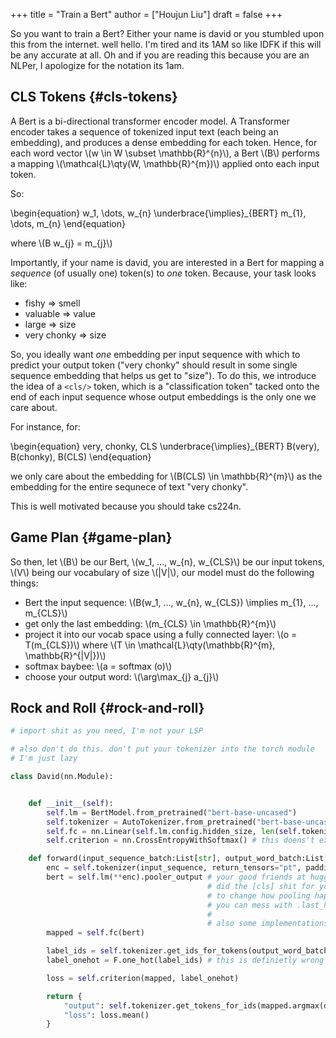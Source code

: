 +++
title = "Train a Bert"
author = ["Houjun Liu"]
draft = false
+++

So you want to train a Bert? Either your name is david or you stumbled upon this from the internet. well hello. I'm tired and its 1AM so like IDFK if this will be any accurate at all. Oh and if you are reading this because you are an NLPer, I apologize for the notation its 1am.


## CLS Tokens {#cls-tokens}

A Bert is a bi-directional transformer encoder model. A Transformer encoder takes a sequence of tokenized input text (each being an embedding), and produces a dense embedding for each token. Hence, for each word vector \\(w \in W \subset \mathbb{R}^{n}\\), a Bert \\(B\\) performs a mapping \\(\mathcal{L}\qty(W, \mathbb{R}^{m})\\) applied onto each input token.

So:

\begin{equation}
w\_1, \dots, w\_{n} \underbrace{\implies}\_{BERT} m\_{1}, \dots, m\_{n}
\end{equation}

where \\(B w\_{j} = m\_{j}\\)

Importantly, if your name is david, you are interested in a Bert for mapping a _sequence_ (of usually one) token(s) to _one_ token. Because, your task looks like:

-   fishy =&gt; smell
-   valuable =&gt; value
-   large =&gt; size
-   very chonky =&gt; size

So, you ideally want _one_ embedding per input sequence with which to predict your output token ("very chonky" should result in some single sequence embedding that helps us get to "size"). To do this, we introduce the idea of a `<cls/>` token, which is a "classification token" tacked onto the end of each input sequence whose output embeddings is the only one we care about.

For instance, for:

\begin{equation}
very, chonky, CLS \underbrace{\implies}\_{BERT} B(very), B(chonky), B(CLS)
\end{equation}

we only care about the embedding for \\(B(CLS) \in \mathbb{R}^{m}\\) as the embedding for the entire sequnece of text "very chonky".

This is well motivated because you should take cs224n.


## Game Plan {#game-plan}

So then, let \\(B\\) be our Bert, \\(w\_1, ..., w\_{n}, w\_{CLS}\\) be our input tokens, \\(V\\) being our vocabulary of size \\(|V|\\), our model must do the following things:

-   Bert the input sequence: \\(B(w\_1, ..., w\_{n}, w\_{CLS}) \implies m\_{1}, ..., m\_{CLS}\\)
-   get only the last embedding: \\(m\_{CLS} \in \mathbb{R}^{m}\\)
-   project it into our vocab space using a fully connected layer: \\(o = T(m\_{CLS})\\) where \\(T \in  \mathcal{L}\qty(\mathbb{R}^{m}, \mathbb{R}^{|V|})\\)
-   softmax baybee: \\(a = softmax (o)\\)
-   choose your output word: \\(\arg\max\_{j} a\_{j}\\)


## Rock and Roll {#rock-and-roll}

```python
# import shit as you need, I'm not your LSP

# also don't do this. don't put your tokenizer into the torch module
# I'm just lazy

class David(nn.Module):


    def __init__(self):
        self.lm = BertModel.from_pretrained("bert-base-uncased")
        self.tokenizer = AutoTokenizer.from_pretrained("bert-base-uncased")
        self.fc = nn.Linear(self.lm.config.hidden_size, len(self.tokenizer))
        self.criterion = nn.CrossEntropyWithSoftmax() # this doens't exist but you can code

    def forward(input_sequence_batch:List[str], output_word_batch:List[str]):
        enc = self.tokenizer(input_sequence, return_tensors="pt", padding=True)
        bert = self.lm(**enc).pooler_output # your good friends at huggningface
                                            # did the [cls] shit for you. if you want
                                            # to change how pooling happens (how CLS is computed,
                                            # you can mess with .last_hidden_state
                                            #
                                            # also some implementations use first token as pooler
        mapped = self.fc(bert)

        label_ids = self.tokenizer.get_ids_for_tokens(output_word_batch) # this is probably wrong
        label_onehot = F.one_hot(label_ids) # this is definietly wrong

        loss = self.criterion(mapped, label_onehot)

        return {
            "output": self.tokenizer.get_tokens_for_ids(mapped.argmax(dim=1)),
            "loss": loss.mean()
        }






```
